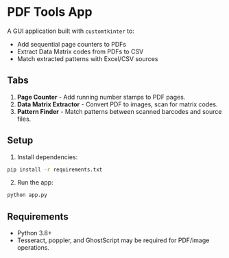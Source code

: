 # PDF Tools App

A GUI application built with `customtkinter` to:
- Add sequential page counters to PDFs
- Extract Data Matrix codes from PDFs to CSV
- Match extracted patterns with Excel/CSV sources

## Tabs

1. **Page Counter** - Add running number stamps to PDF pages.
2. **Data Matrix Extractor** - Convert PDF to images, scan for matrix codes.
3. **Pattern Finder** - Match patterns between scanned barcodes and source files.

## Setup

1. Install dependencies:
```bash
pip install -r requirements.txt
```

2. Run the app:
```bash
python app.py
```

## Requirements

- Python 3.8+
- Tesseract, poppler, and GhostScript may be required for PDF/image operations.
